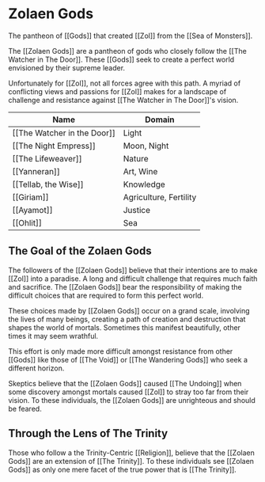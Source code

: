 # Zolaen Gods
The pantheon of [[Gods]] that created [[Zol]] from the [[Sea of Monsters]].

The [[Zolaen Gods]] are a pantheon of gods who closely follow the [[The Watcher in The Door]]. These [[Gods]] seek to create a perfect world envisioned by their supreme leader.

Unfortunately for [[Zol]], not all forces agree with this path. A myriad of conflicting views and passions for [[Zol]] makes for a landscape of challenge and resistance against [[The Watcher in The Door]]'s vision.

Name | Domain
------------ | ------------
[[The Watcher in the Door]]| Light
[[The Night Empress]] | Moon, Night
[[The Lifeweaver]] | Nature
[[Yanneran]] | Art, Wine
[[Tellab, the Wise]] | Knowledge
[[Giriam]] | Agriculture, Fertility
[[Ayamot]] | Justice
[[Ohlit]] | Sea

## The Goal of the Zolaen Gods
The followers of the [[Zolaen Gods]] believe that their intentions are to make [[Zol]] into a paradise. A long and difficult challenge that requires much faith and sacrifice. The [[Zolaen Gods]] bear the responsibility of making the difficult choices that are required to form this perfect world.

These choices made by [[Zolaen Gods]] occur on a grand scale, involving the lives of many beings, creating a path of creation and destruction that shapes the world of mortals. Sometimes this manifest beautifully, other times it may seem wrathful.

This effort is only made more difficult amongst resistance from other [[Gods]] like those of [[The Void]] or [[The Wandering Gods]] who seek a different horizon.

Skeptics believe that the [[Zolaen Gods]] caused [[The Undoing]] when some discovery amongst mortals caused [[Zol]] to stray too far from their vision. To these individuals, the [[Zolaen Gods]] are unrighteous and should be feared.

## Through the Lens of The Trinity
Those who follow a the Trinity-Centric [[Religion]], believe that the [[Zolaen Gods]] are an extension of [[The Trinity]]. To these individuals see [[Zolaen Gods]] as only one mere facet of the true power that is [[The Trinity]].




